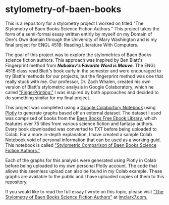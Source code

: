 # stylometry-of-baen-books
This is a repository for a stylometry project I worked on titled "The Stylometry of Baen Books Science Fiction Authors." This project takes the form of a semi-formal essay written entirly by myself on my Domain of One's Own domain through the University of Mary Washington and is my final project for ENGL 451B: Reading Literature With Computers. 

The goal of this project was to explore the stylometrics of Baen Books science fiction authors. This approach was inspired by Ben Blatt's Fingerprint method from ***Nabokov's Favorite Word is Mauve***. The ENGL 451B class read Blatt's book early in the semester and were encouraged to try Blatt's methods for our projects, but the fingerprint method was one that really stuck with me. Our professor, Dr. Zach Whalen, created his own version of Blatt's stylometric analysis in Google Colaboratory, which he called ["FingerPrinting."](https://colab.research.google.com/drive/10Rnt0gVbIhC0hovpzc-nEB5ZER0oNIwU?usp=sharing) I was inspired by both approaches and decided to do something similar for my final project.

This project was completed using a [Google Colabortory Notebook](https://colab.research.google.com/notebooks/basic_features_overview.ipynb) using [Plotly](https://plotly.com/) to generate graphs based off an external dataset. The dataset I used was comprised of books from the [Baen Books Free Ebook Library](https://www.baen.com/allbooks/category/index/id/2012), which features over 75 titles from various science fiction and fantasy authors. Every book downloaded was converted to TXT before being uploaded to Colab. For a more in-depth explanation, I have created a sample Colab Notebook void of personal information that can be used as a working guid. This notebook is called ["Stylometric Comparison of Baen Books Science Fiction Authors."](https://colab.research.google.com/drive/1fUS0jIi3llbKEUiEuHAzCbMqrGE2dVj_#scrollTo=uQMHQT3hHMu8)

Each of the graphs for this analysis were generated using Plotly in Colab before being uploaded to my own personal Plotly account. The code that allows this seemless upload can also be found in my Colab example. These graphs are available to the public and I have uploaded copies of them to this repository.

If you would like to read the full essay I wrote on this topic, please visit ["The Stylometry of Baen Books Science Fiction Authors"](http://lmclark7.com/stylometry/) at [lmclark7.com.](http://lmclark7.com/)
